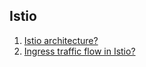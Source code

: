 ## Istio

1. [Istio architecture?](https://github.com/rajdyp/rajdyp.github.io/blob/master/flashcards/istio/answers/istio_architecture.md)
2. [Ingress traffic flow in Istio?](https://github.com/rajdyp/rajdyp.github.io/blob/master/flashcards/istio/answers/istio_ingress_traffic_flow.md)

[comment]: https://medium.com/@cy.chiang/how-to-integrate-aws-alb-with-istio-v1-0-b17e07cae156
